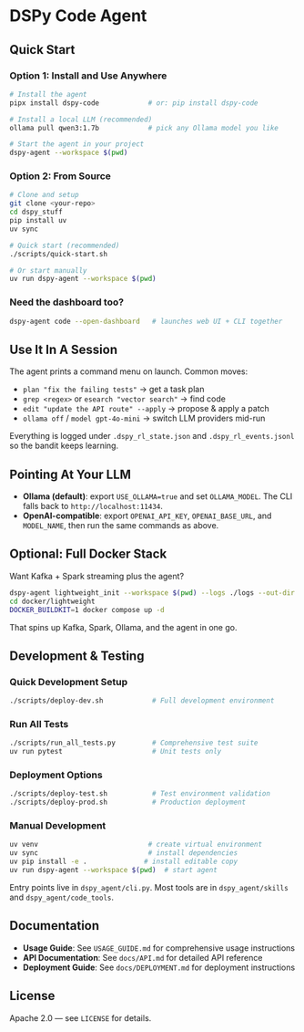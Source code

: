 # DSPy Code Agent

## Quick Start

### Option 1: Install and Use Anywhere
```bash
# Install the agent
pipx install dspy-code            # or: pip install dspy-code

# Install a local LLM (recommended)
ollama pull qwen3:1.7b            # pick any Ollama model you like

# Start the agent in your project
dspy-agent --workspace $(pwd)
```

### Option 2: From Source
```bash
# Clone and setup
git clone <your-repo>
cd dspy_stuff
pip install uv
uv sync

# Quick start (recommended)
./scripts/quick-start.sh

# Or start manually
uv run dspy-agent --workspace $(pwd)
```

### Need the dashboard too?
```bash
dspy-agent code --open-dashboard   # launches web UI + CLI together
```

## Use It In A Session
The agent prints a command menu on launch. Common moves:
- `plan "fix the failing tests"` → get a task plan
- `grep <regex>` or `esearch "vector search"` → find code
- `edit "update the API route" --apply` → propose & apply a patch
- `ollama off` / `model gpt-4o-mini` → switch LLM providers mid-run

Everything is logged under `.dspy_rl_state.json` and `.dspy_rl_events.jsonl` so the bandit keeps learning.

## Pointing At Your LLM
- **Ollama (default)**: export `USE_OLLAMA=true` and set `OLLAMA_MODEL`. The CLI falls back to `http://localhost:11434`.
- **OpenAI-compatible**: export `OPENAI_API_KEY`, `OPENAI_BASE_URL`, and `MODEL_NAME`, then run the same commands as above.

## Optional: Full Docker Stack
Want Kafka + Spark streaming plus the agent?
```bash
dspy-agent lightweight_init --workspace $(pwd) --logs ./logs --out-dir docker/lightweight
cd docker/lightweight
DOCKER_BUILDKIT=1 docker compose up -d
```
That spins up Kafka, Spark, Ollama, and the agent in one go.

## Development & Testing

### Quick Development Setup
```bash
./scripts/deploy-dev.sh            # Full development environment
```

### Run All Tests
```bash
./scripts/run_all_tests.py         # Comprehensive test suite
uv run pytest                      # Unit tests only
```

### Deployment Options
```bash
./scripts/deploy-test.sh           # Test environment validation
./scripts/deploy-prod.sh           # Production deployment
```

### Manual Development
```bash
uv venv                           # create virtual environment
uv sync                           # install dependencies
uv pip install -e .              # install editable copy
uv run dspy-agent --workspace $(pwd)  # start agent
```

Entry points live in `dspy_agent/cli.py`. Most tools are in `dspy_agent/skills` and `dspy_agent/code_tools`.

## Documentation

- **Usage Guide**: See `USAGE_GUIDE.md` for comprehensive usage instructions
- **API Documentation**: See `docs/API.md` for detailed API reference
- **Deployment Guide**: See `docs/DEPLOYMENT.md` for deployment instructions

## License
Apache 2.0 — see `LICENSE` for details.

